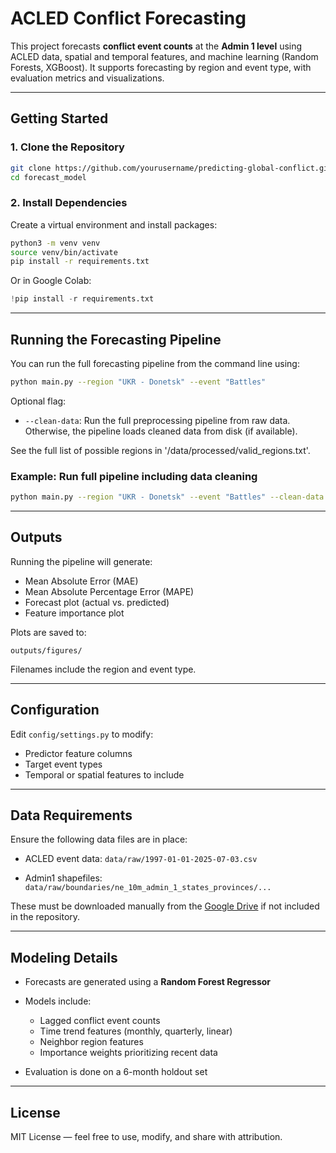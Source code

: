 # ACLED Conflict Forecasting

This project forecasts **conflict event counts** at the **Admin 1 level** using ACLED data, spatial and temporal features, and machine learning (Random Forests, XGBoost). It supports forecasting by region and event type, with evaluation metrics and visualizations.

---

## Getting Started

### 1. Clone the Repository

```bash
git clone https://github.com/yourusername/predicting-global-conflict.git
cd forecast_model
```

### 2. Install Dependencies

Create a virtual environment and install packages:

```bash
python3 -m venv venv
source venv/bin/activate
pip install -r requirements.txt
```

Or in Google Colab:

```python
!pip install -r requirements.txt
```

---

## Running the Forecasting Pipeline

You can run the full forecasting pipeline from the command line using:

```bash
python main.py --region "UKR - Donetsk" --event "Battles"
```

Optional flag:

* `--clean-data`: Run the full preprocessing pipeline from raw data. Otherwise, the pipeline loads cleaned data from disk (if available).

See the full list of possible regions in '/data/processed/valid_regions.txt'.

### Example: Run full pipeline including data cleaning

```bash
python main.py --region "UKR - Donetsk" --event "Battles" --clean-data
```

---

## Outputs

Running the pipeline will generate:

* Mean Absolute Error (MAE)
* Mean Absolute Percentage Error (MAPE)
* Forecast plot (actual vs. predicted)
* Feature importance plot

Plots are saved to:

```
outputs/figures/
```

Filenames include the region and event type.

---

## Configuration

Edit `config/settings.py` to modify:

* Predictor feature columns
* Target event types
* Temporal or spatial features to include

---

## Data Requirements

Ensure the following data files are in place:

* ACLED event data:
  `data/raw/1997-01-01-2025-07-03.csv`

* Admin1 shapefiles:
  `data/raw/boundaries/ne_10m_admin_1_states_provinces/...`

These must be downloaded manually from the [Google Drive](https://drive.google.com/drive/folders/1qG9lFDUKTZW2kG6erbAqRSJhdm5l1255?usp=sharing) if not included in the repository.

---

## Modeling Details

* Forecasts are generated using a **Random Forest Regressor**
* Models include:

  * Lagged conflict event counts
  * Time trend features (monthly, quarterly, linear)
  * Neighbor region features
  * Importance weights prioritizing recent data
* Evaluation is done on a 6-month holdout set

---

## License

MIT License — feel free to use, modify, and share with attribution.
